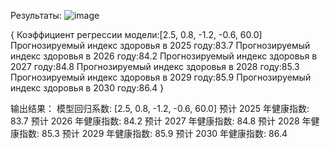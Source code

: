 Результаты:
![image](https://github.com/user-attachments/assets/10827481-f978-4ac4-bb1b-a8e97f25a6f1)



















{
  Коэффициент регрессии модели:[2.5, 0.8, -1.2, -0.6, 60.0]
  Прогнозируемый индекс здоровья в 2025 году:83.7
  Прогнозируемый индекс здоровья в 2026 году:84.2
  Прогнозируемый индекс здоровья в 2027 году:84.8
  Прогнозируемый индекс здоровья в 2028 году:85.3
  Прогнозируемый индекс здоровья в 2029 году:85.9
  Прогнозируемый индекс здоровья в 2030 году:86.4
}

输出结果：
模型回归系数: [2.5, 0.8, -1.2, -0.6, 60.0]
预计 2025 年健康指数: 83.7
预计 2026 年健康指数: 84.2
预计 2027 年健康指数: 84.8
预计 2028 年健康指数: 85.3
预计 2029 年健康指数: 85.9
预计 2030 年健康指数: 86.4
